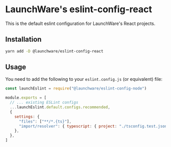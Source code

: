 # LaunchWare's eslint-config-react

This is the default eslint configuration for LaunchWare's React projects.

## Installation

```bash
yarn add -D @launchware/eslint-config-react
```

## Usage

You need to add the following to your `eslint.config.js` (or equivalent) file:

```javascript
const launchEslint = require("@launchware/eslint-config-node")

module.exports = [
  // ... existing ESLint configs
  ...launchEslint.default.configs.recommended,
  {
    settings: {
      "files": ["**/*.{ts}"],
      "import/resolver": { typescript: { project: "./tsconfig.test.json" } },
    },
  },
]
```
